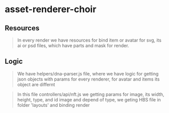 # asset-renderer-choir




## Resources

> In every render we have resources for bind item or avatar for svg, its ai or psd files, which have parts and mask for render.



## Logic
> We have helpers/dna-parser.js file, where we have logic for getting json objects with params for every renderer, for avatar and items its object are differnt

> In this file controllers/api/nft.js we getting params for image, its width, height, type, and id image and depend of type, we geting HBS file in folder 'layouts' and binding render
> 
